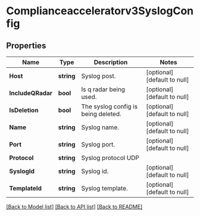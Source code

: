 # Complianceacceleratorv3SyslogConfig

## Properties
Name | Type | Description | Notes
------------ | ------------- | ------------- | -------------
**Host** | **string** | Syslog post. | [optional] [default to null]
**IncludeQRadar** | **bool** | Is q radar being used. | [optional] [default to null]
**IsDeletion** | **bool** | The syslog config is being deleted. | [optional] [default to null]
**Name** | **string** | Syslog name. | [optional] [default to null]
**Port** | **string** | Syslog port. | [optional] [default to null]
**Protocol** | **string** | Syslog protocol UDP || TCP. | [optional] [default to null]
**SyslogId** | **string** | Syslog id. | [optional] [default to null]
**TemplateId** | **string** | Syslog template. | [optional] [default to null]

[[Back to Model list]](../README.md#documentation-for-models) [[Back to API list]](../README.md#documentation-for-api-endpoints) [[Back to README]](../README.md)

